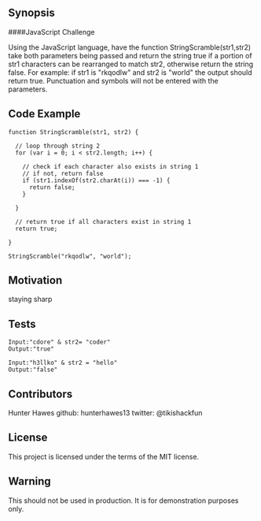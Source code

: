 ## Synopsis

####JavaScript Challenge

Using the JavaScript language, have the function StringScramble(str1,str2) take both parameters being passed and return the string true if a portion of str1 characters can be rearranged to match str2, otherwise return the string false. For example: if str1 is "rkqodlw" and str2 is "world" the output should return true. Punctuation and symbols will not be entered with the parameters. 

## Code Example

```
function StringScramble(str1, str2) { 

  // loop through string 2 
  for (var i = 0; i < str2.length; i++) {
    
    // check if each character also exists in string 1
    // if not, return false
    if (str1.indexOf(str2.charAt(i)) === -1) {
      return false;
    }
    
  }
  
  // return true if all characters exist in string 1
  return true;
         
}
   
StringScramble("rkqodlw", "world");                                                               
```

## Motivation

staying sharp

## Tests
```
Input:"cdore" & str2= "coder"
Output:"true"

Input:"h3llko" & str2 = "hello"
Output:"false"
```

## Contributors

Hunter Hawes
github: hunterhawes13
twitter: @tikishackfun

## License

This project is licensed under the terms of the MIT license.

## Warning

This should not be used in production. It is for demonstration purposes only.
